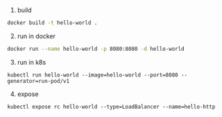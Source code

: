 

1. build

```bash
docker build -t hello-world .
```

2. run in docker

```bash
docker run --name hello-world -p 8080:8080 -d hello-world
```

3. run in k8s

```
kubectl run hello-world --image=hello-world --port=8080 --generator=run-pod/v1
```

4. expose

```
kubectl expose rc hello-world --type=LoadBalancer --name=hello-http
```

